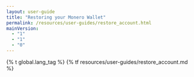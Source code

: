 ```yaml
---
layout: user-guide
title: "Restoring your Monero Wallet"
permalink: /resources/user-guides/restore_account.html
mainVersion:
  - "1"
  - "1"
  - "0"
---
```


{% t global.lang_tag %}
{% tf resources/user-guides/restore_account.md %}